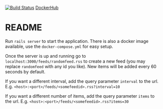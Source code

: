 [![Build Status](https://travis-ci.com/doerfli/rss-mock-server.svg?branch=master)](https://travis-ci.com/doerfli/rss-mock-server) [DockerHub](https://hub.docker.com/r/doerfli/rss-mock-server)

# README

Run `rails server` to start the application. There is also a docker image available, use the `docker-compose.yml` for easy setup. 

Once the server is up and running go to `localhost:3000/feeds/randomfeed.rss` to create a new feed (you may replace `randomfeed` with any id you like). New items will be added every 60 seconds by default. 

If you want a different interval, add the query parameter `interval` to the url. E.g. `<host>:<port>/feeds/<somefeedid>.rss?interval=10` 

If you want a different number of items, add the query parameter `items` to the url. E.g. `<host>:<port>/feeds/<somefeedid>.rss?items=30` 

